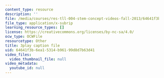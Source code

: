 ```yaml
---
content_type: resource
description: ''
file: /media/courses/res-tll-004-stem-concept-videos-fall-2013/64641f3b6ea15314b96199d8d7b63d41_2HpF8R_cjR8.vtt
file_type: application/x-subrip
learning_resource_types: []
license: https://creativecommons.org/licenses/by-nc-sa/4.0/
ocw_type: OCWFile
resourcetype: Other
title: 3play caption file
uid: 64641f3b-6ea1-5314-b961-99d8d7b63d41
video_files:
  video_thumbnail_file: null
video_metadata:
  youtube_id: null
---
```

